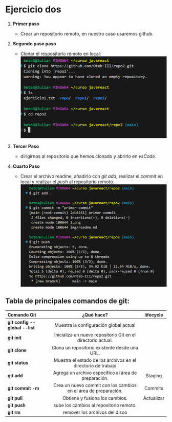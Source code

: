 # Ejercicio dos
1. **Primer paso**
   - Crear un repositorio remoto, en nuestro caso usaremos github.  
  
2. **Segundo paso paso**
   - Clonar el respositorio remoto en local:
  ![Este contenido se mostrará cuando la imagen no se pueda cargar, como texto alternativo](./img/1.png "Paso 2")
  
3. **Tercer Paso**
    - dirigirnos al repositorio que hemos clonado y abrirlo en *vsCode*.

4. **Cuarto Paso**
   - Crear el archivo readme, añadirlo con *git add*,  realizar el *commit* en local y realizar el *push* al repositorío remoto.
      ![Este contenido se mostrará cuando la imagen no se pueda cargar, como texto alternativo](./img/2.png "Paso 4")

## Tabla de principales comandos de git:

|Comando Git | ¿Qué hace? | lifecycle |
|:--- |:----: |:----:| 
|  **git config --global --list**   | Muestra la configuración global actual |  |
|  **git init**   | Inicializa un nuevo repositorio Git en el directorio actual. | |
|   **git clone**  | Clona un repositorio existente desde una URL. |  |
|   **git status**  | Muestra el estado de los archivos en el directorio de trabajo |  |
|   **git add**  | Agrega un archivo específico al área de preparación. | Staging |
|   **git commit -m**  | Crea un nuevo commit con los cambios en el área de preparación. | Commits |
|   **git pull**  | Obtiene y fusiona los cambios. | Actualizar  |
|   **git push**  | sube los cambios al repositorio remoto. |   |
|   **git rm**  | remover los archivos del disco |   |
